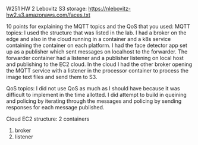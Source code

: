 W251 HW 2 Lebovitz
S3 storage: https://nlebovitz-hw2.s3.amazonaws.com/faces.txt

10 points for explaining the MQTT topics and the QoS that you used:
MQTT topics:
I used the structure that was listed in the lab. I had a broker on the edge and also in the cloud running in a container and a k8s service containing the container on each platform. I had the face detector app set up as a publisher which sent messages on localhost to the forwarder. The forwarder container had a listener and a publisher listening on local host and publishing to the EC2 cloud. In the cloud I had the other broker opening the MQTT service with a listener in the processor container to process the image text files and send them to S3.

QoS topics:
I did not use QoS as much as I should have because it was difficult to implement in the time allotted. I did attempt to build in queining and policing by iterating through the messages and policing by sending responses for each message published.

Cloud EC2 structure:
2 containers
  1) broker
  2) listener
